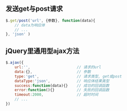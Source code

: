 ## 发送get与post请求
```javascript
$.get/post('url', {参数}, function(data){
    // data为响应体
    // ...
}, 'json' )
```


## jQuery里通用型ajax方法
```JavaScript
$.ajax({
    url:'',                     // 请求的url
    data:{},                    // 参数
    type:'get',                 // 请求类型, get或post
    dataType:'json',            // 响应体结果类型
    success:function(data){}    // 成功的回调函数
    error:function(){}          // 失败的回调函数
    timeout:2000,               // 超时时间
    // ...
})

```